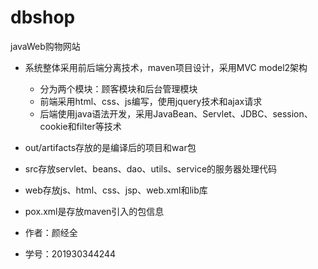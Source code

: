 # dbshop
javaWeb购物网站

+ 系统整体采用前后端分离技术，maven项目设计，采用MVC model2架构
  + 分为两个模块：顾客模块和后台管理模块
  + 前端采用html、css、js编写，使用jquery技术和ajax请求
  + 后端使用java语法开发，采用JavaBean、Servlet、JDBC、session、cookie和filter等技术

+ out/artifacts存放的是编译后的项目和war包
+ src存放servlet、beans、dao、utils、service的服务器处理代码
+ web存放js、html、css、jsp、web.xml和lib库
+ pox.xml是存放maven引入的包信息


+ 作者：颜经全
+ 学号：201930344244
